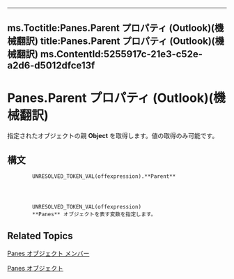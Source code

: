 

---
ms.Toctitle:Panes.Parent プロパティ (Outlook)(機械翻訳)
title:Panes.Parent プロパティ (Outlook)(機械翻訳)
ms.ContentId:5255917c-21e3-c52e-a2d6-d5012dfce13f
---
# Panes.Parent プロパティ (Outlook)(機械翻訳)




指定されたオブジェクトの親 **Object** を取得します。値の取得のみ可能です。

## 構文

            UNRESOLVED_TOKEN_VAL(offexpression).**Parent**




            UNRESOLVED_TOKEN_VAL(offexpression)
            **Panes** オブジェクトを表す変数を指定します。



## Related Topics

[Panes オブジェクト メンバー](161f2289-a41a-729f-ca6a-ae40b07ff84e.md)

[Panes オブジェクト](657d1adf-41e0-858f-c734-e435153ae9ad.md)




